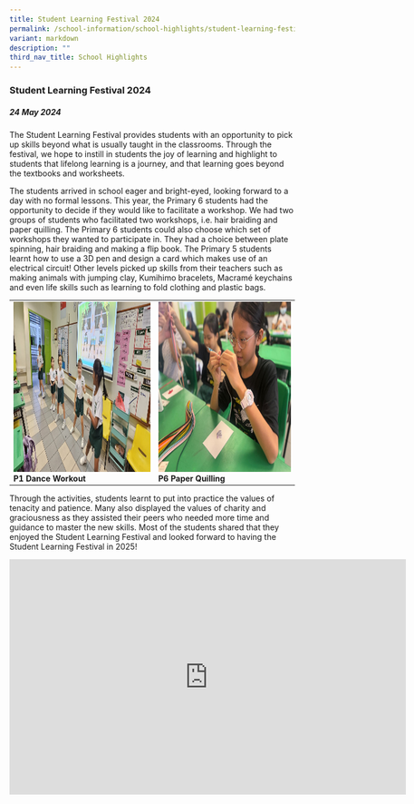 ```yaml
---
title: Student Learning Festival 2024
permalink: /school-information/school-highlights/student-learning-festival-2024/
variant: markdown
description: ""
third_nav_title: School Highlights
---
```

### Student Learning Festival 2024

##### 24 May 2024

The Student Learning Festival provides students with an opportunity to pick up skills beyond what is usually taught in the classrooms. Through the festival, we hope to instill in students the joy of learning and highlight to students that lifelong learning is a journey, and that learning goes beyond the textbooks and worksheets.  

The students arrived in school eager and bright-eyed, looking forward to a day with no formal lessons. This year, the Primary 6 students had the opportunity to decide if they would like to facilitate a workshop. We had two groups of students who facilitated two workshops, i.e. hair braiding and paper quilling. The Primary 6 students could also choose which set of workshops they wanted to participate in. They had a choice between plate spinning, hair braiding and making a flip book. The Primary 5 students learnt how to use a 3D pen and design a card which makes use of an electrical circuit! Other levels picked up skills from their teachers such as making animals with jumping clay, Kumihimo bracelets, Macramé keychains and even life skills such as learning to fold clothing and plastic bags. 

<table>
<tbody><tr>
		<td><img alt="childday01" src="/images/SLF%202024/p1dance.jpg" style="width:450px;height:300px;"><b>P1 Dance Workout</b></td>
		<td><img alt="childday02" src="/images/SLF%202024/p6paper.jpg" style="width:450px;height:300px;"><b>P6 Paper Quilling</b></td>
</tr></tbody></table>


Through the activities, students learnt to put into practice the values of tenacity and patience. Many also displayed the values of charity and graciousness as they assisted their peers who needed more time and guidance to master the new skills. Most of the students shared that they enjoyed the Student Learning Festival and looked forward to having the Student Learning Festival in 2025!

<center><iframe allowfullscreen="" allow="accelerometer; autoplay; clipboard-write; encrypted-media; gyroscope; picture-in-picture; web-share" frameborder="0" title="YouTube video player" src="https://www.youtube.com/embed/EGPC_81lbiM?si=JPPl-qr8LBzdXMdB" height="415" width="700"></iframe></center>